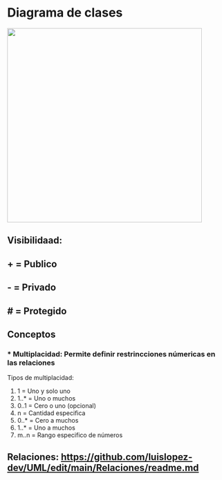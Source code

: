 # Diagrama de clases
<img src="https://github.com/luislopez-dev/UML-BPMN/assets/48783255/22449748-41f8-4c31-82ae-9c2127f33b8e" width="450">

## Visibilidaad:

## + = Publico
## - = Privado
## # = Protegido

## Conceptos

### * Multiplacidad: Permite definir restrincciones númericas en las relaciones
Tipos de multiplacidad:

1. 1 = Uno y solo uno
2. 1..* = Uno o muchos
3. 0..1 = Cero o uno (opcional)
4. n = Cantidad especifica
5. 0..* = Cero a muchos
6. 1..* = Uno a muchos
7. m..n = Rango especifico de números

## Relaciones: https://github.com/luislopez-dev/UML/edit/main/Relaciones/readme.md
